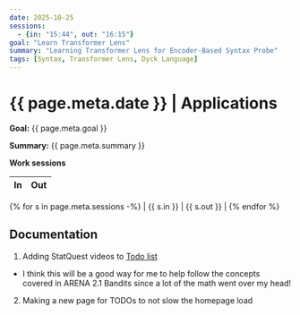 ```yaml
---
date: 2025-10-25
sessions:
  - {in: "15:44", out: "16:15"}
goal: "Learn Transformer Lens"
summary: "Learning Transformer Lens for Encoder-Based Syntax Probe"
tags: [Syntax, Transformer Lens, Dyck Language]
---
```


# {{ page.meta.date }} | Applications

**Goal:** {{ page.meta.goal }}

**Summary:** {{ page.meta.summary }}

**Work sessions**

| In   | Out  |
|------|------|
{% for s in page.meta.sessions -%}
| {{ s.in }} | {{ s.out }} |
{% endfor %}

## Documentation
1. Adding StatQuest videos to [Todo list](/notes/Todo)
  - I think this will be a good way for me to help follow the concepts covered in ARENA 2.1 Bandits since a lot of the math went over my head!
2. Making a new page for TODOs to not slow the homepage load
